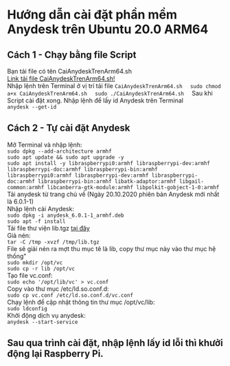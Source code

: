 # Hướng dẫn cài đặt phần mềm Anydesk trên Ubuntu 20.0 ARM64
## Cách 1 - Chạy bằng file Script
Bạn tải file có tên CaiAnydeskTrenArm64.sh  
[Link tải file CaiAnydeskTrenArm64.sh!](https://raw.githubusercontent.com/ngocnguyenhong/raspberrypi4/main/CaiAnydeskTrenArm64.sh)  
Nhập lệnh trên Terminal ở vị trí tải file ``CaiAnydeskTrenArm64.sh  ``
``sudo chmod a+x CaiAnydeskTrenArm64.sh  ``
``sudo ./CaiAnydeskTrenArm64.sh  ``
Sau khi Script cài đặt xong. Nhập lệnh để lấy id Anydesk trên Terminal  
``anydesk --get-id  ``

## Cách 2 - Tự cài đặt Anydesk
Mở Terminal và nhập lệnh:  
``sudo dpkg --add-architecture armhf``  
``sudo apt update && sudo apt upgrade -y``  
``sudo apt install -y libraspberrypi0:armhf libraspberrypi-dev:armhf libraspberrypi-doc:armhf libraspberrypi-bin:armhf libraspberrypi0:armhf libraspberrypi-dev:armhf libraspberrypi-doc:armhf libraspberrypi-bin:armhf libatk-adaptor:armhf libgail-common:armhf libcanberra-gtk-module:armhf libpolkit-gobject-1-0:armhf``  
Tải anydesk từ trang chủ về (Ngày 20.10.2020 phiên bản Anydesk mới nhất là 6.0.1-1)  
Nhập lệnh cài Anydesk:  
``sudo dpkg -i anydesk_6.0.1-1_armhf.deb``  
``sudo apt -f install``  
Tải file thư viện lib.tgz [tại đây](https://github.com/ngocnguyenhong/raspberrypi4/raw/main/lib.tgz)  
Giả nén:  
``tar -C /tmp -xvzf /tmp/lib.tgz``  
File sẽ giải nén ra mợt thu mục tê là lib, copy thư mục này vào thư mục hệ thống"  
``sudo mkdir /opt/vc``  
``sudo cp -r lib /opt/vc``  
Tạo file vc.conf:  
``sudo echo '/opt/lib/vc' > vc.conf``  
Copy vào thư mục /etc/ld.so.conf.d:  
``sudo cp vc.conf /etc/ld.so.conf.d/vc.conf``  
Chạy lệnh để cập nhật thông tin thư mục /opt/vc/lib:  
``sudo ldconfig``  
Khởi động dịch vụ anydesk:  
``anydesk --start-service`` 
## Sau qua trình cài đặt, nhập lệnh lấy id lỗi thì khưởi động lại Raspberry Pi.  
